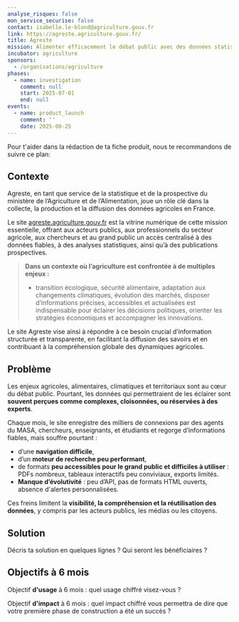 ```yaml
---
analyse_risques: false
mon_service_securise: false
contact: isabelle.le-blond@agriculture.gouv.fr
link: https://agreste.agriculture.gouv.fr/
title: Agreste
mission: Alimenter efficacement le débat public avec des données statistiques objectives et fiables et des analyses prospectivistes
incubator: agriculture
sponsors:
  - /organisations/agriculture
phases:
  - name: investigation
    comment: null
    start: 2025-07-01
    end: null
events:
  - name: product_launch
    comment: ''
    date: 2025-08-25
---
```

Pour t'aider dans la rédaction de ta fiche produit, nous te recommandons de suivre ce plan: 

## Contexte

Agreste, en tant que service de la statistique et de la prospective du ministère de l’Agriculture et de l’Alimentation, joue un rôle clé dans la collecte, la production et la diffusion des données agricoles en France.

Le site [agreste.agriculture.gouv.fr](http://agreste.agriculture.gouv.fr/) est la vitrine numérique de cette mission essentielle, offrant aux acteurs publics, aux professionnels du secteur agricole, aux chercheurs et au grand public un accès centralisé à des données fiables, à des analyses statistiques, ainsi qu’à des publications prospectives.

> **Dans un contexte où l’agriculture est confrontée à de multiples enjeux :**
> 
> - transition écologique, sécurité alimentaire, adaptation aux changements climatiques, évolution des marchés, disposer d’informations précises, accessibles et actualisées est indispensable pour éclairer les décisions politiques, orienter les stratégies économiques et accompagner les innovations.

Le site Agreste vise ainsi à répondre à ce besoin crucial d’information structurée et transparente, en facilitant la diffusion des savoirs et en contribuant à la compréhension globale des dynamiques agricoles.

## Problème
Les enjeux agricoles, alimentaires, climatiques et territoriaux sont au cœur du débat public. Pourtant, les données qui permettraient de les éclairer sont **souvent perçues comme complexes, cloisonnées, ou réservées à des experts**.

Chaque mois, le site enregistre des milliers de connexions par des agents du MASA, chercheurs, enseignants, et étudiants et regorge d’informations fiables, mais souffre pourtant :

- d’une **navigation difficile**,
- d’un **moteur de recherche peu performant**,
- de formats **peu accessibles pour le grand public et difficiles à utiliser** : PDFs nombreux, tableaux interactifs peu conviviaux, exports limités.
- **Manque d’évolutivité** : peu d’API, pas de formats HTML ouverts, absence d'alertes personnalisées.

Ces freins limitent la **visibilité, la compréhension et la réutilisation des données**, y compris par les acteurs publics, les médias ou les citoyens.

## Solution

Décris ta solution en quelques lignes ? Qui seront les bénéficiaires ?

## Objectifs à 6 mois

Objectif **d'usage** à 6 mois : quel usage chiffré visez-vous ?

Objectif **d'impact** à 6 mois : quel impact chiffré vous permettra de dire que votre première phase de construction a été un succès ?

